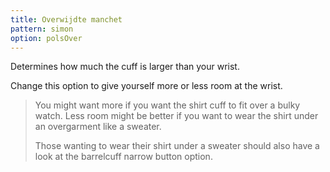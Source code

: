 ```yaml
---
title: Overwijdte manchet
pattern: simon
option: polsOver
---
```


Determines how much the cuff is larger than your wrist.

Change this option to give yourself more or less room at the wrist.

> You might want more if you want the shirt cuff to fit over a bulky watch. Less room might be better if you want to wear the shirt under an overgarment like a sweater.
> 
> Those wanting to wear their shirt under a sweater should also have a look at the barrelcuff narrow button option.